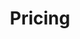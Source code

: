---
title: Pricing                  # The internal title of this section
visible: false                 # Hides the section from rendering on the page

# menu: Pricing                # (optional) Displays a link in the top navbar – disable to remove link
# onpage_menu: true           # (optional) Enables scroll-to behavior – disable if not needed

# Section content for pricing cards
pricing:
  - title: Personal
    description: 'Sed risus feugiat fusce eu sit conubia venenatis aliquet nisl cras.'
    currency: $
    price: 19
    period: /month
    features:
      - item: 'Sed risus feugiat'
      - item: 'Sed risus feugiat fusce eu sit'
      - item: 'Sed risus feugiat fusce'
    button_url: '#'
    button_text: 'Get Started'
    highlighted: false
    additional_css: wp-5

  - title: Professional
    description: 'Sed risus feugiat fusce eu sit conubia venenatis aliquet nisl cras.'
    currency: $
    price: 49
    period: /month
    features:
      - item: 'Sed risus feugiat'
      - item: 'Sed risus feugiat fusce eu sit'
      - item: 'Sed risus feugiat fusce'
      - item: 'Sed risus feugiat'
    button_url: '#'
    button_text: 'Get Started'
    highlighted: true

  - title: Enterprise
    description: 'Sed risus feugiat fusce eu sit conubia venenatis aliquet nisl cras.'
    currency: $
    price: 99
    period: /month
    features:
      - item: 'Sed risus feugiat'
      - item: 'Sed risus feugiat fusce eu sit'
      - item: 'Sed risus feugiat fusce'
    button_url: '#'
    button_text: 'Get Started'
    highlighted: false
    additional_css: wp-6
---